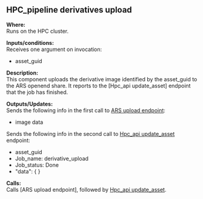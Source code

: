 ## HPC_pipeline derivatives upload

**Where:**  
Runs on the HPC cluster.

**Inputs/conditions:**  
Receives one argument on invocation:
- asset_guid

**Description:**  
This component uploads the derivative image identified by the asset_guid to the ARS openend share.
It reports to the [Hpc_api update_asset] endpoint that the job has finished.

**Outputs/Updates:**  
Sends the following info in the first call to [ARS upload endpoint]():
- image data

Sends the following info in the second call to [Hpc_api update_asset](https://github.com/NHMDenmark/DaSSCo-Integration/blob/main/Documentation/Component_write_up/hpc_api_update_asset.md) endpoint:
- asset_guid
- Job_name: derivative_upload
- Job_status: Done
- "data": { }

**Calls:**  
Calls [ARS upload endpoint], followed by [Hpc_api update_asset](https://github.com/NHMDenmark/DaSSCo-Integration/blob/main/Documentation/Component_write_up/hpc_api_update_asset.md).
